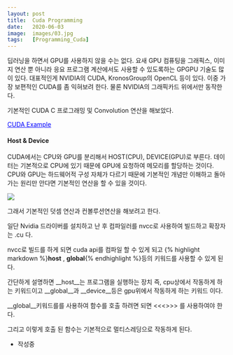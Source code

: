 ```yaml
---
layout: post
title:  Cuda Programming
date:   2020-06-03
image:  images/03.jpg
tags:   [Programming_Cuda]
---
```


딥러닝을 하면서 GPU를 사용하지 않을 수는 없다. 요새 GPU 컴퓨팅을 그래픽스, 이미지 연산 뿐 아니라 응요 프로그램 계산에서도 사용할 수 있도록하는 GPGPU 기술도 많이 있다.
대표적인게 NVIDIA의 CUDA, KronosGroup의 OpenCL 등이 있다.
이중 가장 보편적인 CUDA를 좀 익혀보려 한다. 물론 NVIDIA의 그래픽카드 위에서만 동작한다.

기본적인 CUDA C 프로그래밍 및 Convolution 연산을 해보았다.

<p class="view"><a href="https://github.com/captwk5/cuda_ex" style="color:blue">CUDA Example</a></p>

#### Host & Device
CUDA에서는 CPU와 GPU를 분리해서 HOST(CPU), DEVICE(GPU)로 부른다.
데이터는 기본적으로 CPU에 있기 때문에 GPU에 요청하여 메모리를 할당하는 것이다.
CPU와 GPU는 하드웨어적 구성 자체가 다르기 때문에 기본적인 개념만 이해하고 돌아가는 원리만 안다면
기본적인 연산을 할 수 있을 것이다.

![]({{site.baseurl}}/post_images/cpugpu.jpg)

그래서 기본적인 덧셈 연산과 컨볼루션연산을 해보려고 한다.

일단 Nvidia 드라이버를 설치하고 난 후 컴파일러를 nvcc로 사용하여 빌드하고 확장자는 .cu 다.

nvcc로 빌드를 하게 되면 cuda api를 컴파일 할 수 있게 되고
{% highlight markdown %}__host__ , __global__{% endhighlight %}등의 키워드를 사용할 수 있게 된다.

간단하게 설명하면 __host__는 프로그램을 실행하는 장치 즉, cpu상에서 작동하게 하는 키워드이고 __global__과 __device__등은 gpu위에서 작동하게 하는 키워드 이다.

__global__키워드를를 사용하여 함수를 호출 하려면 되면 <<<>>> 를 사용하여야 한다.

그리고 이렇게 호출 된 함수는 기본적으로 멀티스레딩으로 작동하게 된다.

- 작성중
